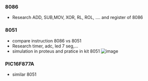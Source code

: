 ### 8086
- Research ADD, SUB,MOV, XOR, RL, ROL, .... and register of 8086
### 8051
- compare instruction 8086 vs 8051
- Research timer, adc, led 7 seg,...
- simulation in proteus and pratice in kit 8051
![image](https://github.com/user-attachments/assets/5b2ef14e-1f3e-404e-83d2-0c6bee345082)
### PIC16F877A
- similar 8051
